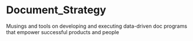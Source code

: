 # Document_Strategy
Musings and tools on developing and executing data-driven doc programs that empower successful products and people
